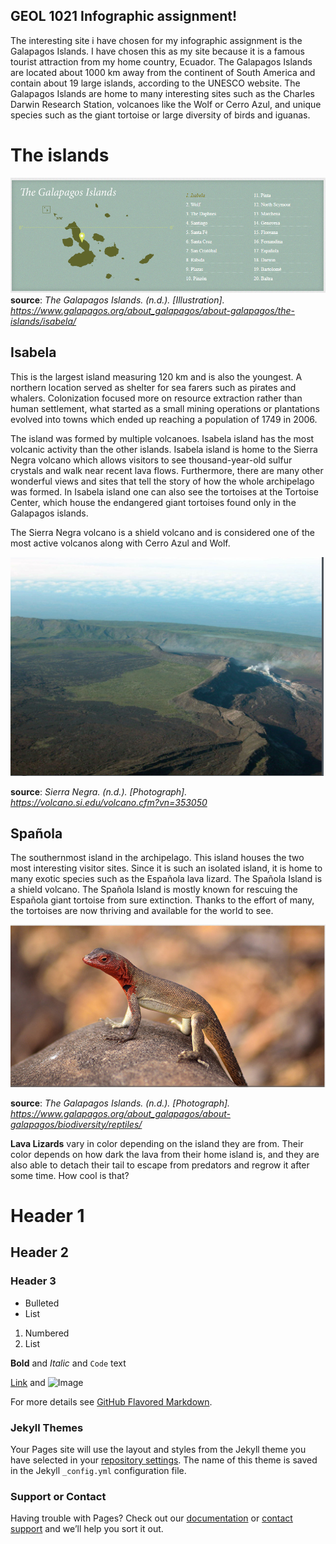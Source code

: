 ## GEOL 1021 Infographic assignment!

The interesting site i have chosen for my infographic assignment is the Galapagos Islands. I have chosen this as my site because it is a famous tourist attraction from my home country, Ecuador. The Galapagos Islands are located about 1000 km away from the continent of South America and contain about 19 large islands, according to the UNESCO website. The Galapagos Islands are home to many interesting sites such as the Charles Darwin Research Station, volcanoes like the Wolf or Cerro Azul, and unique species such as the giant tortoise or large diversity of birds and iguanas.

# The islands
![Islands](/Images/Islands.PNG)
**source**: 
_The Galapagos Islands. (n.d.). [Illustration]. https://www.galapagos.org/about_galapagos/about-galapagos/the-islands/isabela/_




## Isabela
This is the largest island measuring 120 km and is also the youngest. A northern location served as shelter for sea farers such as pirates and whalers. Colonization focused more on resource extraction rather than human settlement, what started as a small mining operations or plantations evolved into towns which ended up reaching a population of 1749 in 2006. 

The island was formed by multiple volcanoes. Isabela island has the most volcanic activity than the other islands. Isabela island is home to the Sierra Negra volcano which allows visitors to see thousand-year-old sulfur crystals and walk near recent lava flows. Furthermore, there are many other wonderful views and sites that tell the story of how the whole archipelago was formed. In Isabela island one can also see the tortoises at the Tortoise Center, which house the endangered giant tortoises found only in the Galapagos islands.

The Sierra Negra volcano is a shield volcano and is considered one of the most active volcanos along with Cerro Azul and Wolf.

![Sierra Negra](/Images/SierraNegra.PNG)

**source**: 
_Sierra Negra. (n.d.). [Photograph]. https://volcano.si.edu/volcano.cfm?vn=353050_

## Spañola
The southernmost island in the archipelago. This island houses the two most interesting visitor sites. Since it is such an isolated island, it is home to many exotic species such as the Española lava lizard. The Spañola Island is a shield volcano. The Spañola Island is mostly known for rescuing the Española giant tortoise from sure extinction. Thanks to the effort of many, the tortoises are now thriving and available for the world to see.

![Lava Lizard](/Images/LavaLizzard.PNG)

**source**: 
_The Galapagos Islands. (n.d.). [Photograph]. https://www.galapagos.org/about_galapagos/about-galapagos/biodiversity/reptiles/_

**Lava Lizards** 
 vary in color depending on the island they are from. Their color depends on how dark the lava from their home island is, and they are also able to detach their tail to escape from predators and regrow it after some time. How cool is that?


# Header 1
## Header 2
### Header 3

- Bulleted
- List

1. Numbered
2. List

**Bold** and _Italic_ and `Code` text

[Link](url) and ![Image](src)


For more details see [GitHub Flavored Markdown](https://guides.github.com/features/mastering-markdown/).

### Jekyll Themes

Your Pages site will use the layout and styles from the Jekyll theme you have selected in your [repository settings](https://github.com/jcbrito/jcbrito/settings/pages). The name of this theme is saved in the Jekyll `_config.yml` configuration file.

### Support or Contact

Having trouble with Pages? Check out our [documentation](https://docs.github.com/categories/github-pages-basics/) or [contact support](https://support.github.com/contact) and we’ll help you sort it out.
